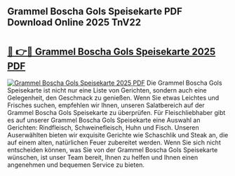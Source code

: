 ## Grammel Boscha Gols Speisekarte PDF Download Online 2025 TnV22

# <h2><a href="http://gc6do7.nevu.top/?p=Grammel+Boscha+Gols+Speisekarte">🔗 👉🔴 Grammel Boscha Gols Speisekarte 2025 PDF</a></h2>

[![Grammel Boscha Gols Speisekarte 2025 PDF](https://i.imgur.com/dBaPXMq.png)](http://gc6do7.nevu.top/?p=Grammel+Boscha+Gols+Speisekarte)
Die Grammel Boscha Gols Speisekarte ist nicht nur eine Liste von Gerichten, sondern auch eine Gelegenheit, den Geschmack zu genießen. Wenn Sie etwas Leichtes und Frisches suchen, empfehlen wir Ihnen, unseren Salatbereich auf der Grammel Boscha Gols Speisekarte zu überprüfen. Für Fleischliebhaber gibt es auf unserer Grammel Boscha Gols Speisekarte eine Auswahl an Gerichten: Rindfleisch, Schweinefleisch, Huhn und Fisch. Unseren Auserwählten bieten wir exquisite Gerichte wie Schaschlik und Steak an, die auf einem alten, natürlichen Feuer zubereitet werden. Wenn Sie sich nicht entscheiden können, was Sie von der Grammel Boscha Gols Speisekarte wünschen, ist unser Team bereit, Ihnen zu helfen und Ihnen einen angenehmen und bequemen Service zu bieten.
